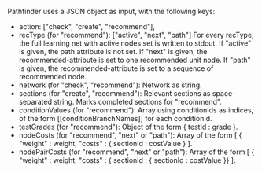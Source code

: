 Pathfinder uses a JSON object as input, with the following keys:

* action: ["check", "create", "recommend"],
* recType (for "recommend"): ["active", "next", "path"]
    For every recType, the full learning net with active nodes set is written to stdout.
    If "active" is given, the path attribute is not set.
    If "next" is given, the recommended-attribute is set to one recommended unit node.
    If "path" is given, the recommended-attribute is set to a sequence of recommended node.
* network (for "check", "recommend"): Network as string.
* sections (for "create", "recommend"): Relevant sections as space-separated string.
    Marks completed sections for "recommend".
* conditionValues (for "recommend"): Array using conditionIds as indices, of the form
    [[conditionBranchNames]]
  for each conditionId.
* testGrades (for "recommend"): Object of the form  { testId : grade }.
* nodeCosts (for "recommend", "next" or "path"): Array of the form
    [ { "weight" : weight, "costs" : { sectionId : costValue } ].
* nodePairCosts (for "recommend", "next" or "path"): Array of the form
    [ { "weight" : weight, "costs" : { sectionId : { sectionId : costValue }} ].
